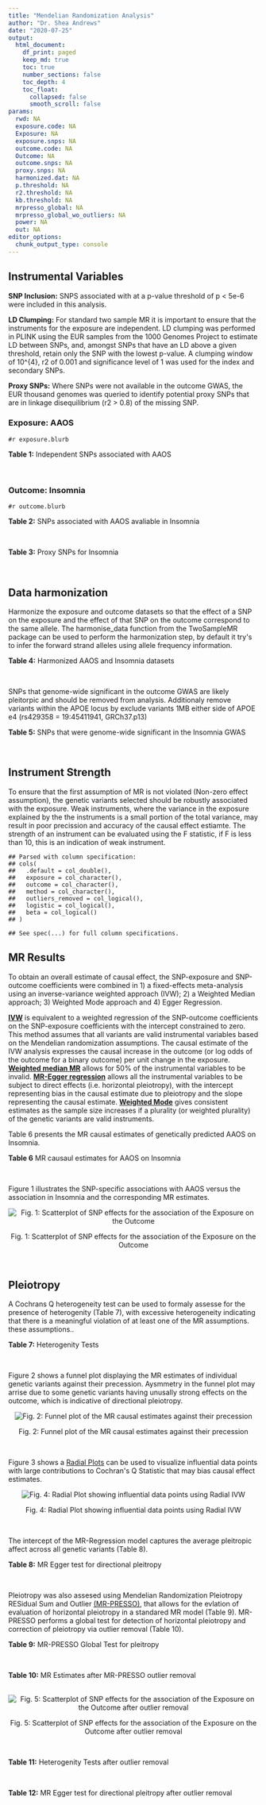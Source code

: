 ```yaml
---
title: "Mendelian Randomization Analysis"
author: "Dr. Shea Andrews"
date: "2020-07-25"
output:
  html_document:
    df_print: paged
    keep_md: true
    toc: true
    number_sections: false
    toc_depth: 4
    toc_float:
      collapsed: false
      smooth_scroll: false
params:
  rwd: NA
  exposure.code: NA
  Exposure: NA
  exposure.snps: NA
  outcome.code: NA
  Outcome: NA
  outcome.snps: NA
  proxy.snps: NA
  harmonized.dat: NA
  p.threshold: NA
  r2.threshold: NA
  kb.threshold: NA
  mrpresso_global: NA
  mrpresso_global_wo_outliers: NA
  power: NA
  out: NA
editor_options:
  chunk_output_type: console
---
```







## Instrumental Variables
**SNP Inclusion:** SNPS associated with at a p-value threshold of p < 5e-6 were included in this analysis.
<br>

**LD Clumping:** For standard two sample MR it is important to ensure that the instruments for the exposure are independent. LD clumping was performed in PLINK using the EUR samples from the 1000 Genomes Project to estimate LD between SNPs, and, amongst SNPs that have an LD above a given threshold, retain only the SNP with the lowest p-value. A clumping window of 10^{4}, r2 of 0.001 and significance level of 1 was used for the index and secondary SNPs.
<br>

**Proxy SNPs:** Where SNPs were not available in the outcome GWAS, the EUR thousand genomes was queried to identify potential proxy SNPs that are in linkage disequilibrium (r2 > 0.8) of the missing SNP.
<br>

### Exposure: AAOS
`#r exposure.blurb`
<br>

**Table 1:** Independent SNPs associated with AAOS
<div data-pagedtable="false">
  <script data-pagedtable-source type="application/json">
{"columns":[{"label":["SNP"],"name":[1],"type":["chr"],"align":["left"]},{"label":["CHROM"],"name":[2],"type":["dbl"],"align":["right"]},{"label":["POS"],"name":[3],"type":["dbl"],"align":["right"]},{"label":["REF"],"name":[4],"type":["chr"],"align":["left"]},{"label":["ALT"],"name":[5],"type":["chr"],"align":["left"]},{"label":["AF"],"name":[6],"type":["dbl"],"align":["right"]},{"label":["BETA"],"name":[7],"type":["dbl"],"align":["right"]},{"label":["SE"],"name":[8],"type":["dbl"],"align":["right"]},{"label":["Z"],"name":[9],"type":["dbl"],"align":["right"]},{"label":["P"],"name":[10],"type":["dbl"],"align":["right"]},{"label":["N"],"name":[11],"type":["dbl"],"align":["right"]},{"label":["TRAIT"],"name":[12],"type":["chr"],"align":["left"]}],"data":[{"1":"rs2649062","2":"1","3":"5799177","4":"A","5":"G","6":"0.3192","7":"0.0652","8":"0.0131","9":"4.977100","10":"6.120e-07","11":"40255","12":"AAOS"},{"1":"rs4662080","2":"1","3":"14363419","4":"C","5":"T","6":"0.6649","7":"0.1421","8":"0.0296","9":"4.800676","10":"1.586e-06","11":"40255","12":"AAOS"},{"1":"rs10919252","2":"1","3":"169802956","4":"C","5":"G","6":"0.3275","7":"0.0975","8":"0.0198","9":"4.924240","10":"8.182e-07","11":"40255","12":"AAOS"},{"1":"rs6701713","2":"1","3":"207786289","4":"A","5":"G","6":"0.7983","7":"-0.0709","8":"0.0146","9":"-4.856160","10":"1.184e-06","11":"40255","12":"AAOS"},{"1":"rs144505123","2":"1","3":"221802052","4":"C","5":"T","6":"0.0113","7":"0.7709","8":"0.1609","9":"4.791175","10":"1.661e-06","11":"40255","12":"AAOS"},{"1":"rs6718282","2":"2","3":"18039651","4":"G","5":"A","6":"0.0440","7":"-0.1421","8":"0.0308","9":"-4.613636","10":"3.840e-06","11":"40255","12":"AAOS"},{"1":"rs114131510","2":"2","3":"78420700","4":"A","5":"G","6":"0.0162","7":"0.6419","8":"0.1406","9":"4.565430","10":"4.949e-06","11":"40255","12":"AAOS"},{"1":"rs12615104","2":"2","3":"109820829","4":"T","5":"C","6":"0.2566","7":"-0.1057","8":"0.0221","9":"-4.782810","10":"1.829e-06","11":"40255","12":"AAOS"},{"1":"rs111906619","2":"2","3":"127789085","4":"C","5":"T","6":"0.0709","7":"0.1268","8":"0.0256","9":"4.953125","10":"7.088e-07","11":"40255","12":"AAOS"},{"1":"rs6431219","2":"2","3":"127862133","4":"C","5":"T","6":"0.4163","7":"0.0774","8":"0.0124","9":"6.241935","10":"3.897e-10","11":"40255","12":"AAOS"},{"1":"rs359982","2":"2","3":"219826934","4":"A","5":"G","6":"0.0781","7":"0.2660","8":"0.0513","9":"5.185190","10":"2.159e-07","11":"40255","12":"AAOS"},{"1":"rs116341973","2":"3","3":"63462893","4":"A","5":"G","6":"0.0227","7":"0.2057","8":"0.0399","9":"5.155390","10":"2.478e-07","11":"40255","12":"AAOS"},{"1":"rs145799027","2":"3","3":"114438213","4":"T","5":"C","6":"0.0147","7":"0.7485","8":"0.1601","9":"4.675200","10":"2.933e-06","11":"40255","12":"AAOS"},{"1":"rs71602496","2":"4","3":"661002","4":"A","5":"G","6":"0.1453","7":"0.0780","8":"0.0171","9":"4.561400","10":"4.978e-06","11":"40255","12":"AAOS"},{"1":"rs115803892","2":"4","3":"134185712","4":"G","5":"A","6":"0.0129","7":"0.9151","8":"0.1973","9":"4.638115","10":"3.498e-06","11":"40255","12":"AAOS"},{"1":"rs1689013","2":"4","3":"181048651","4":"T","5":"C","6":"0.2493","7":"0.0637","8":"0.0139","9":"4.582730","10":"4.657e-06","11":"40255","12":"AAOS"},{"1":"rs144202318","2":"5","3":"165711579","4":"G","5":"A","6":"0.0135","7":"0.7219","8":"0.1572","9":"4.592239","10":"4.356e-06","11":"40255","12":"AAOS"},{"1":"rs77345379","2":"6","3":"69273670","4":"C","5":"T","6":"0.0185","7":"0.2291","8":"0.0501","9":"4.572854","10":"4.830e-06","11":"40255","12":"AAOS"},{"1":"rs12153819","2":"6","3":"83773049","4":"C","5":"T","6":"0.1018","7":"-0.1092","8":"0.0235","9":"-4.646809","10":"3.291e-06","11":"40255","12":"AAOS"},{"1":"rs17170228","2":"7","3":"33076314","4":"G","5":"A","6":"0.0623","7":"0.1215","8":"0.0248","9":"4.899194","10":"1.004e-06","11":"40255","12":"AAOS"},{"1":"rs149907089","2":"7","3":"151626353","4":"G","5":"C","6":"0.0162","7":"0.7109","8":"0.1535","9":"4.631270","10":"3.637e-06","11":"40255","12":"AAOS"},{"1":"rs2725066","2":"8","3":"4438058","4":"T","5":"A","6":"0.5128","7":"-0.0936","8":"0.0191","9":"-4.900524","10":"9.948e-07","11":"40255","12":"AAOS"},{"1":"rs117201713","2":"8","3":"121340499","4":"G","5":"C","6":"0.0408","7":"0.2125","8":"0.0456","9":"4.660088","10":"3.120e-06","11":"40255","12":"AAOS"},{"1":"rs36033332","2":"9","3":"26834807","4":"C","5":"G","6":"0.0386","7":"0.4601","8":"0.0865","9":"5.319080","10":"1.030e-07","11":"40255","12":"AAOS"},{"1":"rs7930318","2":"11","3":"60033371","4":"C","5":"T","6":"0.5996","7":"0.0750","8":"0.0125","9":"6.000000","10":"2.245e-09","11":"40255","12":"AAOS"},{"1":"rs567075","2":"11","3":"85830157","4":"T","5":"C","6":"0.6903","7":"0.0900","8":"0.0132","9":"6.818180","10":"9.084e-12","11":"40255","12":"AAOS"},{"1":"rs11218343","2":"11","3":"121435587","4":"T","5":"C","6":"0.0395","7":"-0.1653","8":"0.0329","9":"-5.024320","10":"5.148e-07","11":"40255","12":"AAOS"},{"1":"rs7958488","2":"12","3":"6546166","4":"A","5":"T","6":"0.0195","7":"0.5085","8":"0.1111","9":"4.576960","10":"4.719e-06","11":"40255","12":"AAOS"},{"1":"rs1118069","2":"12","3":"84739181","4":"A","5":"T","6":"0.7195","7":"0.1012","8":"0.0216","9":"4.685190","10":"2.693e-06","11":"40255","12":"AAOS"},{"1":"rs140016885","2":"12","3":"99679113","4":"A","5":"G","6":"0.0144","7":"0.6851","8":"0.1416","9":"4.838280","10":"1.310e-06","11":"40255","12":"AAOS"},{"1":"rs9582517","2":"13","3":"102331030","4":"T","5":"C","6":"0.5073","7":"-0.1185","8":"0.0257","9":"-4.610890","10":"3.908e-06","11":"40255","12":"AAOS"},{"1":"rs146189059","2":"14","3":"47173254","4":"C","5":"G","6":"0.0111","7":"0.9444","8":"0.1835","9":"5.146590","10":"2.634e-07","11":"40255","12":"AAOS"},{"1":"rs17125944","2":"14","3":"53400629","4":"T","5":"C","6":"0.0924","7":"0.0960","8":"0.0203","9":"4.729060","10":"2.321e-06","11":"40255","12":"AAOS"},{"1":"rs150193285","2":"15","3":"75224360","4":"C","5":"T","6":"0.0109","7":"0.7622","8":"0.1650","9":"4.619394","10":"3.834e-06","11":"40255","12":"AAOS"},{"1":"rs9947273","2":"18","3":"35409158","4":"G","5":"A","6":"0.1431","7":"-0.0853","8":"0.0178","9":"-4.792135","10":"1.593e-06","11":"40255","12":"AAOS"},{"1":"rs62117204","2":"19","3":"45242967","4":"C","5":"T","6":"0.0601","7":"-0.1867","8":"0.0278","9":"-6.715827","10":"1.864e-11","11":"40255","12":"AAOS"},{"1":"rs76205446","2":"19","3":"45355267","4":"T","5":"A","6":"0.0143","7":"0.7096","8":"0.1234","9":"5.750405","10":"9.010e-09","11":"40255","12":"AAOS"},{"1":"rs2075650","2":"19","3":"45395619","4":"A","5":"G","6":"0.2197","7":"0.5502","8":"0.0223","9":"24.672600","10":"5.980e-134","11":"40255","12":"AAOS"},{"1":"rs141441332","2":"19","3":"45438575","4":"C","5":"A","6":"0.0110","7":"0.5383","8":"0.0632","9":"8.517405","10":"1.713e-17","11":"40255","12":"AAOS"},{"1":"rs204469","2":"19","3":"45490285","4":"A","5":"G","6":"0.9632","7":"0.1588","8":"0.0341","9":"4.656890","10":"3.269e-06","11":"40255","12":"AAOS"},{"1":"rs2827191","2":"21","3":"23361798","4":"C","5":"T","6":"0.2857","7":"0.1277","8":"0.0279","9":"4.577061","10":"4.895e-06","11":"40255","12":"AAOS"},{"1":"rs1043441","2":"22","3":"39130964","4":"C","5":"T","6":"0.2893","7":"-0.0639","8":"0.0135","9":"-4.733333","10":"2.110e-06","11":"40255","12":"AAOS"}],"options":{"columns":{"min":{},"max":[10]},"rows":{"min":[10],"max":[10]},"pages":{}}}
  </script>
</div>
<br>

### Outcome: Insomnia
`#r outcome.blurb`
<br>

**Table 2:** SNPs associated with AAOS avaliable in Insomnia
<div data-pagedtable="false">
  <script data-pagedtable-source type="application/json">
{"columns":[{"label":["SNP"],"name":[1],"type":["chr"],"align":["left"]},{"label":["CHROM"],"name":[2],"type":["dbl"],"align":["right"]},{"label":["POS"],"name":[3],"type":["dbl"],"align":["right"]},{"label":["REF"],"name":[4],"type":["chr"],"align":["left"]},{"label":["ALT"],"name":[5],"type":["chr"],"align":["left"]},{"label":["AF"],"name":[6],"type":["dbl"],"align":["right"]},{"label":["BETA"],"name":[7],"type":["dbl"],"align":["right"]},{"label":["SE"],"name":[8],"type":["dbl"],"align":["right"]},{"label":["Z"],"name":[9],"type":["dbl"],"align":["right"]},{"label":["P"],"name":[10],"type":["dbl"],"align":["right"]},{"label":["N"],"name":[11],"type":["dbl"],"align":["right"]},{"label":["TRAIT"],"name":[12],"type":["chr"],"align":["left"]}],"data":[{"1":"rs2649062","2":"1","3":"5799177","4":"A","5":"G","6":"0.32036400","7":"1.486780e-03","8":"0.0008674344","9":"1.714","10":"8.659e-02","11":"1326786","12":"Insomnia_Symptoms"},{"1":"rs4662080","2":"1","3":"14363419","4":"C","5":"T","6":"0.69553200","7":"9.012835e-04","8":"0.0010288624","9":"0.876","10":"3.813e-01","11":"944267","12":"Insomnia_Symptoms"},{"1":"rs10919252","2":"1","3":"169802956","4":"C","5":"G","6":"0.31039100","7":"4.952650e-04","8":"0.0008673637","9":"0.571","10":"5.678e-01","11":"1329501","12":"Insomnia_Symptoms"},{"1":"rs6701713","2":"1","3":"207786289","4":"A","5":"G","6":"0.77515400","7":"3.407780e-04","8":"0.0008671200","9":"0.393","10":"6.946e-01","11":"1330800","12":"Insomnia_Symptoms"},{"1":"rs144505123","2":"1","3":"221802052","4":"C","5":"T","6":"0.00744913","7":"-2.059754e-03","8":"0.0010278211","9":"-2.004","10":"4.511e-02","11":"944267","12":"Insomnia_Symptoms"},{"1":"rs6718282","2":"2","3":"18039651","4":"G","5":"A","6":"0.08463490","7":"5.758500e-04","8":"0.0008685520","9":"0.663","10":"5.076e-01","11":"1325619","12":"Insomnia_Symptoms"},{"1":"rs12615104","2":"2","3":"109820829","4":"T","5":"C","6":"0.32661600","7":"2.040660e-04","8":"0.0008683665","9":"0.235","10":"8.144e-01","11":"1327611","12":"Insomnia_Symptoms"},{"1":"rs111906619","2":"2","3":"127789085","4":"C","5":"T","6":"0.05424060","7":"6.016265e-04","8":"0.0008668970","9":"0.694","10":"4.875e-01","11":"1330603","12":"Insomnia_Symptoms"},{"1":"rs6431219","2":"2","3":"127862133","4":"C","5":"T","6":"0.39324600","7":"-9.091649e-04","8":"0.0008675237","9":"-1.048","10":"2.948e-01","11":"1327853","12":"Insomnia_Symptoms"},{"1":"rs359982","2":"2","3":"219826934","4":"A","5":"G","6":"0.05341570","7":"1.737090e-03","8":"0.0008659484","9":"2.006","10":"4.481e-02","11":"1330800","12":"Insomnia_Symptoms"},{"1":"rs116341973","2":"3","3":"63462893","4":"A","5":"G","6":"0.01417150","7":"-6.493110e-04","8":"0.0008669035","9":"-0.749","10":"4.538e-01","11":"1330445","12":"Insomnia_Symptoms"},{"1":"rs71602496","2":"4","3":"661002","4":"A","5":"G","6":"0.14947100","7":"1.688390e-03","8":"0.0008662860","9":"1.949","10":"5.124e-02","11":"1329867","12":"Insomnia_Symptoms"},{"1":"rs115803892","2":"4","3":"134185712","4":"G","5":"A","6":"0.02500000","7":"-8.069966e-05","8":"0.0008677383","9":"-0.093","10":"9.256e-01","11":"1330429","12":"Insomnia_Symptoms"},{"1":"rs1689013","2":"4","3":"181048651","4":"T","5":"C","6":"0.22133500","7":"9.391790e-04","8":"0.0008672009","9":"1.083","10":"2.787e-01","11":"1328765","12":"Insomnia_Symptoms"},{"1":"rs144202318","2":"5","3":"165711579","4":"G","5":"A","6":"0.01040480","7":"-9.024220e-04","8":"0.0008668799","9":"-1.041","10":"2.978e-01","11":"1329841","12":"Insomnia_Symptoms"},{"1":"rs77345379","2":"6","3":"69273670","4":"C","5":"T","6":"0.02319680","7":"-1.560511e-03","8":"0.0008669503","9":"-1.800","10":"7.184e-02","11":"1328106","12":"Insomnia_Symptoms"},{"1":"rs12153819","2":"6","3":"83773049","4":"C","5":"T","6":"0.16679800","7":"2.491649e-03","8":"0.0008657573","9":"2.878","10":"3.999e-03","11":"1329830","12":"Insomnia_Symptoms"},{"1":"rs17170228","2":"7","3":"33076314","4":"G","5":"A","6":"0.05569710","7":"1.665455e-04","8":"0.0008674246","9":"0.192","10":"8.481e-01","11":"1330713","12":"Insomnia_Symptoms"},{"1":"rs2725066","2":"8","3":"4438058","4":"T","5":"A","6":"0.54336700","7":"-2.518303e-04","8":"0.0008683804","9":"-0.290","10":"7.716e-01","11":"1327324","12":"Insomnia_Symptoms"},{"1":"rs117201713","2":"8","3":"121340499","4":"G","5":"C","6":"0.03194600","7":"-1.453639e-03","8":"0.0008662928","9":"-1.678","10":"9.335e-02","11":"1330356","12":"Insomnia_Symptoms"},{"1":"rs36033332","2":"9","3":"26834807","4":"C","5":"G","6":"0.08303120","7":"1.365940e-03","8":"0.0008672620","9":"1.575","10":"1.153e-01","11":"1327580","12":"Insomnia_Symptoms"},{"1":"rs7930318","2":"11","3":"60033371","4":"C","5":"T","6":"0.65976800","7":"5.608798e-04","8":"0.0008668931","9":"0.647","10":"5.173e-01","11":"1330737","12":"Insomnia_Symptoms"},{"1":"rs567075","2":"11","3":"85830157","4":"T","5":"C","6":"0.69089900","7":"3.320910e-03","8":"0.0008652703","9":"3.838","10":"1.238e-04","11":"1329677","12":"Insomnia_Symptoms"},{"1":"rs11218343","2":"11","3":"121435587","4":"T","5":"C","6":"0.03449530","7":"5.825820e-04","8":"0.0008669368","9":"0.672","10":"5.017e-01","11":"1330539","12":"Insomnia_Symptoms"},{"1":"rs7958488","2":"12","3":"6546166","4":"A","5":"T","6":"0.01840830","7":"-2.387860e-04","8":"0.0008683136","9":"-0.275","10":"7.831e-01","11":"1327591","12":"Insomnia_Symptoms"},{"1":"rs1118069","2":"12","3":"84739181","4":"A","5":"T","6":"0.62582100","7":"4.707790e-03","8":"0.0008641321","9":"5.448","10":"5.085e-08","11":"1330480","12":"Insomnia_Symptoms"},{"1":"rs9582517","2":"13","3":"102331030","4":"T","5":"C","6":"0.48209100","7":"-1.387970e-03","8":"0.0008669370","9":"-1.601","10":"1.093e-01","11":"1328525","12":"Insomnia_Symptoms"},{"1":"rs146189059","2":"14","3":"47173254","4":"C","5":"G","6":"0.01144620","7":"-3.271950e-04","8":"0.0008678925","9":"-0.377","10":"7.064e-01","11":"1328488","12":"Insomnia_Symptoms"},{"1":"rs17125944","2":"14","3":"53400629","4":"T","5":"C","6":"0.09734350","7":"-1.735770e-04","8":"0.0008678826","9":"-0.200","10":"8.414e-01","11":"1329264","12":"Insomnia_Symptoms"},{"1":"rs150193285","2":"15","3":"75224360","4":"C","5":"T","6":"0.02104500","7":"-8.779698e-04","8":"0.0008667027","9":"-1.013","10":"3.113e-01","11":"1330448","12":"Insomnia_Symptoms"},{"1":"rs9947273","2":"18","3":"35409158","4":"G","5":"A","6":"0.18287400","7":"-2.255247e-04","8":"0.0010297932","9":"-0.219","10":"8.265e-01","11":"944267","12":"Insomnia_Symptoms"},{"1":"rs62117204","2":"19","3":"45242967","4":"C","5":"T","6":"0.07418880","7":"1.257345e-03","8":"0.0008665370","9":"1.451","10":"1.469e-01","11":"1330047","12":"Insomnia_Symptoms"},{"1":"rs76205446","2":"19","3":"45355267","4":"T","5":"A","6":"0.00945455","7":"-1.892623e-03","8":"0.0008661891","9":"-2.185","10":"2.887e-02","11":"1329733","12":"Insomnia_Symptoms"},{"1":"rs2075650","2":"19","3":"45395619","4":"A","5":"G","6":"0.15559200","7":"-3.331590e-03","8":"0.0008648985","9":"-3.852","10":"1.172e-04","11":"1330800","12":"Insomnia_Symptoms"},{"1":"rs141441332","2":"19","3":"45438575","4":"C","5":"A","6":"0.00789570","7":"-1.824385e-05","8":"0.0008687547","9":"-0.021","10":"9.831e-01","11":"1328426","12":"Insomnia_Symptoms"},{"1":"rs204469","2":"19","3":"45490285","4":"A","5":"G","6":"0.96476600","7":"-6.749000e-04","8":"0.0008674803","9":"-0.778","10":"4.368e-01","11":"1328606","12":"Insomnia_Symptoms"},{"1":"rs2827191","2":"21","3":"23361798","4":"C","5":"T","6":"0.29854800","7":"7.386383e-04","8":"0.0008669464","9":"0.852","10":"3.940e-01","11":"1330064","12":"Insomnia_Symptoms"},{"1":"rs1043441","2":"22","3":"39130964","4":"C","5":"T","6":"0.30681800","7":"9.656731e-04","8":"0.0008668520","9":"1.114","10":"2.654e-01","11":"1329770","12":"Insomnia_Symptoms"},{"1":"rs114131510","2":"NA","3":"NA","4":"NA","5":"NA","6":"NA","7":"NA","8":"NA","9":"NA","10":"NA","11":"NA","12":"NA"},{"1":"rs145799027","2":"NA","3":"NA","4":"NA","5":"NA","6":"NA","7":"NA","8":"NA","9":"NA","10":"NA","11":"NA","12":"NA"},{"1":"rs149907089","2":"NA","3":"NA","4":"NA","5":"NA","6":"NA","7":"NA","8":"NA","9":"NA","10":"NA","11":"NA","12":"NA"},{"1":"rs140016885","2":"NA","3":"NA","4":"NA","5":"NA","6":"NA","7":"NA","8":"NA","9":"NA","10":"NA","11":"NA","12":"NA"}],"options":{"columns":{"min":{},"max":[10]},"rows":{"min":[10],"max":[10]},"pages":{}}}
  </script>
</div>
<br>

**Table 3:** Proxy SNPs for Insomnia
<div data-pagedtable="false">
  <script data-pagedtable-source type="application/json">
{"columns":[{"label":["proxy.outcome"],"name":[1],"type":["lgl"],"align":["right"]},{"label":["target_snp"],"name":[2],"type":["chr"],"align":["left"]},{"label":["proxy_snp"],"name":[3],"type":["lgl"],"align":["right"]},{"label":["ld.r2"],"name":[4],"type":["lgl"],"align":["right"]},{"label":["Dprime"],"name":[5],"type":["lgl"],"align":["right"]},{"label":["ref.proxy"],"name":[6],"type":["lgl"],"align":["right"]},{"label":["alt.proxy"],"name":[7],"type":["lgl"],"align":["right"]},{"label":["CHROM"],"name":[8],"type":["lgl"],"align":["right"]},{"label":["POS"],"name":[9],"type":["lgl"],"align":["right"]},{"label":["ALT.proxy"],"name":[10],"type":["lgl"],"align":["right"]},{"label":["REF.proxy"],"name":[11],"type":["lgl"],"align":["right"]},{"label":["AF"],"name":[12],"type":["lgl"],"align":["right"]},{"label":["BETA"],"name":[13],"type":["lgl"],"align":["right"]},{"label":["SE"],"name":[14],"type":["lgl"],"align":["right"]},{"label":["P"],"name":[15],"type":["lgl"],"align":["right"]},{"label":["N"],"name":[16],"type":["lgl"],"align":["right"]},{"label":["ref"],"name":[17],"type":["lgl"],"align":["right"]},{"label":["alt"],"name":[18],"type":["lgl"],"align":["right"]},{"label":["ALT"],"name":[19],"type":["lgl"],"align":["right"]},{"label":["REF"],"name":[20],"type":["lgl"],"align":["right"]},{"label":["PHASE"],"name":[21],"type":["lgl"],"align":["right"]}],"data":[{"1":"NA","2":"rs114131510","3":"NA","4":"NA","5":"NA","6":"NA","7":"NA","8":"NA","9":"NA","10":"NA","11":"NA","12":"NA","13":"NA","14":"NA","15":"NA","16":"NA","17":"NA","18":"NA","19":"NA","20":"NA","21":"NA"},{"1":"NA","2":"rs145799027","3":"NA","4":"NA","5":"NA","6":"NA","7":"NA","8":"NA","9":"NA","10":"NA","11":"NA","12":"NA","13":"NA","14":"NA","15":"NA","16":"NA","17":"NA","18":"NA","19":"NA","20":"NA","21":"NA"},{"1":"NA","2":"rs149907089","3":"NA","4":"NA","5":"NA","6":"NA","7":"NA","8":"NA","9":"NA","10":"NA","11":"NA","12":"NA","13":"NA","14":"NA","15":"NA","16":"NA","17":"NA","18":"NA","19":"NA","20":"NA","21":"NA"},{"1":"NA","2":"rs140016885","3":"NA","4":"NA","5":"NA","6":"NA","7":"NA","8":"NA","9":"NA","10":"NA","11":"NA","12":"NA","13":"NA","14":"NA","15":"NA","16":"NA","17":"NA","18":"NA","19":"NA","20":"NA","21":"NA"}],"options":{"columns":{"min":{},"max":[10]},"rows":{"min":[10],"max":[10]},"pages":{}}}
  </script>
</div>
<br>

## Data harmonization
Harmonize the exposure and outcome datasets so that the effect of a SNP on the exposure and the effect of that SNP on the outcome correspond to the same allele. The harmonise_data function from the TwoSampleMR package can be used to perform the harmonization step, by default it try's to infer the forward strand alleles using allele frequency information.
<br>

**Table 4:** Harmonized AAOS and Insomnia datasets
<div data-pagedtable="false">
  <script data-pagedtable-source type="application/json">
{"columns":[{"label":["SNP"],"name":[1],"type":["chr"],"align":["left"]},{"label":["effect_allele.exposure"],"name":[2],"type":["chr"],"align":["left"]},{"label":["other_allele.exposure"],"name":[3],"type":["chr"],"align":["left"]},{"label":["effect_allele.outcome"],"name":[4],"type":["chr"],"align":["left"]},{"label":["other_allele.outcome"],"name":[5],"type":["chr"],"align":["left"]},{"label":["beta.exposure"],"name":[6],"type":["dbl"],"align":["right"]},{"label":["beta.outcome"],"name":[7],"type":["dbl"],"align":["right"]},{"label":["eaf.exposure"],"name":[8],"type":["dbl"],"align":["right"]},{"label":["eaf.outcome"],"name":[9],"type":["dbl"],"align":["right"]},{"label":["remove"],"name":[10],"type":["lgl"],"align":["right"]},{"label":["palindromic"],"name":[11],"type":["lgl"],"align":["right"]},{"label":["ambiguous"],"name":[12],"type":["lgl"],"align":["right"]},{"label":["id.outcome"],"name":[13],"type":["chr"],"align":["left"]},{"label":["chr.outcome"],"name":[14],"type":["dbl"],"align":["right"]},{"label":["pos.outcome"],"name":[15],"type":["dbl"],"align":["right"]},{"label":["se.outcome"],"name":[16],"type":["dbl"],"align":["right"]},{"label":["z.outcome"],"name":[17],"type":["dbl"],"align":["right"]},{"label":["pval.outcome"],"name":[18],"type":["dbl"],"align":["right"]},{"label":["samplesize.outcome"],"name":[19],"type":["dbl"],"align":["right"]},{"label":["outcome"],"name":[20],"type":["chr"],"align":["left"]},{"label":["mr_keep.outcome"],"name":[21],"type":["lgl"],"align":["right"]},{"label":["pval_origin.outcome"],"name":[22],"type":["chr"],"align":["left"]},{"label":["chr.exposure"],"name":[23],"type":["dbl"],"align":["right"]},{"label":["pos.exposure"],"name":[24],"type":["dbl"],"align":["right"]},{"label":["se.exposure"],"name":[25],"type":["dbl"],"align":["right"]},{"label":["z.exposure"],"name":[26],"type":["dbl"],"align":["right"]},{"label":["pval.exposure"],"name":[27],"type":["dbl"],"align":["right"]},{"label":["samplesize.exposure"],"name":[28],"type":["dbl"],"align":["right"]},{"label":["exposure"],"name":[29],"type":["chr"],"align":["left"]},{"label":["mr_keep.exposure"],"name":[30],"type":["lgl"],"align":["right"]},{"label":["pval_origin.exposure"],"name":[31],"type":["chr"],"align":["left"]},{"label":["id.exposure"],"name":[32],"type":["chr"],"align":["left"]},{"label":["action"],"name":[33],"type":["dbl"],"align":["right"]},{"label":["mr_keep"],"name":[34],"type":["lgl"],"align":["right"]},{"label":["pt"],"name":[35],"type":["dbl"],"align":["right"]},{"label":["pleitropy_keep"],"name":[36],"type":["lgl"],"align":["right"]},{"label":["mrpresso_RSSobs"],"name":[37],"type":["dbl"],"align":["right"]},{"label":["mrpresso_pval"],"name":[38],"type":["chr"],"align":["left"]},{"label":["mrpresso_keep"],"name":[39],"type":["lgl"],"align":["right"]}],"data":[{"1":"rs1043441","2":"T","3":"C","4":"T","5":"C","6":"-0.0639","7":"9.656731e-04","8":"0.2893","9":"0.30681800","10":"FALSE","11":"FALSE","12":"FALSE","13":"tvFEuB","14":"22","15":"39130964","16":"0.0008668520","17":"1.114","18":"2.654e-01","19":"1329770","20":"Jansen2018insomnia23andMe","21":"TRUE","22":"reported","23":"22","24":"39130964","25":"0.0135","26":"-4.733333","27":"2.110e-06","28":"40255","29":"Huang2017aaos","30":"TRUE","31":"reported","32":"Y5l8p0","33":"2","34":"TRUE","35":"5e-06","36":"TRUE","37":"8.847435e-07","38":"1","39":"TRUE"},{"1":"rs10919252","2":"G","3":"C","4":"G","5":"C","6":"0.0975","7":"4.952650e-04","8":"0.3275","9":"0.31039100","10":"FALSE","11":"TRUE","12":"FALSE","13":"tvFEuB","14":"1","15":"169802956","16":"0.0008673637","17":"0.571","18":"5.678e-01","19":"1329501","20":"Jansen2018insomnia23andMe","21":"TRUE","22":"reported","23":"1","24":"169802956","25":"0.0198","26":"4.924240","27":"8.182e-07","28":"40255","29":"Huang2017aaos","30":"TRUE","31":"reported","32":"Y5l8p0","33":"2","34":"TRUE","35":"5e-06","36":"TRUE","37":"2.874527e-07","38":"1","39":"TRUE"},{"1":"rs1118069","2":"T","3":"A","4":"T","5":"A","6":"0.1012","7":"4.707790e-03","8":"0.7195","9":"0.62582100","10":"FALSE","11":"TRUE","12":"FALSE","13":"tvFEuB","14":"12","15":"84739181","16":"0.0008641321","17":"5.448","18":"5.085e-08","19":"1330480","20":"Jansen2018insomnia23andMe","21":"TRUE","22":"reported","23":"12","24":"84739181","25":"0.0216","26":"4.685190","27":"2.693e-06","28":"40255","29":"Huang2017aaos","30":"TRUE","31":"reported","32":"Y5l8p0","33":"2","34":"TRUE","35":"5e-06","36":"TRUE","37":"2.266486e-05","38":"<0.0032","39":"FALSE"},{"1":"rs111906619","2":"T","3":"C","4":"T","5":"C","6":"0.1268","7":"6.016265e-04","8":"0.0709","9":"0.05424060","10":"FALSE","11":"FALSE","12":"FALSE","13":"tvFEuB","14":"2","15":"127789085","16":"0.0008668970","17":"0.694","18":"4.875e-01","19":"1330603","20":"Jansen2018insomnia23andMe","21":"TRUE","22":"reported","23":"2","24":"127789085","25":"0.0256","26":"4.953125","27":"7.088e-07","28":"40255","29":"Huang2017aaos","30":"TRUE","31":"reported","32":"Y5l8p0","33":"2","34":"TRUE","35":"5e-06","36":"TRUE","37":"4.299910e-07","38":"1","39":"TRUE"},{"1":"rs11218343","2":"C","3":"T","4":"C","5":"T","6":"-0.1653","7":"5.825820e-04","8":"0.0395","9":"0.03449530","10":"FALSE","11":"FALSE","12":"FALSE","13":"tvFEuB","14":"11","15":"121435587","16":"0.0008669368","17":"0.672","18":"5.017e-01","19":"1330539","20":"Jansen2018insomnia23andMe","21":"TRUE","22":"reported","23":"11","24":"121435587","25":"0.0329","26":"-5.024320","27":"5.148e-07","28":"40255","29":"Huang2017aaos","30":"TRUE","31":"reported","32":"Y5l8p0","33":"2","34":"TRUE","35":"5e-06","36":"TRUE","37":"2.691142e-07","38":"1","39":"TRUE"},{"1":"rs115803892","2":"A","3":"G","4":"A","5":"G","6":"0.9151","7":"-8.069966e-05","8":"0.0129","9":"0.02500000","10":"FALSE","11":"FALSE","12":"FALSE","13":"tvFEuB","14":"4","15":"134185712","16":"0.0008677383","17":"-0.093","18":"9.256e-01","19":"1330429","20":"Jansen2018insomnia23andMe","21":"TRUE","22":"reported","23":"4","24":"134185712","25":"0.1973","26":"4.638115","27":"3.498e-06","28":"40255","29":"Huang2017aaos","30":"TRUE","31":"reported","32":"Y5l8p0","33":"2","34":"TRUE","35":"5e-06","36":"TRUE","37":"1.331569e-07","38":"1","39":"TRUE"},{"1":"rs116341973","2":"G","3":"A","4":"G","5":"A","6":"0.2057","7":"-6.493110e-04","8":"0.0227","9":"0.01417150","10":"FALSE","11":"FALSE","12":"FALSE","13":"tvFEuB","14":"3","15":"63462893","16":"0.0008669035","17":"-0.749","18":"4.538e-01","19":"1330445","20":"Jansen2018insomnia23andMe","21":"TRUE","22":"reported","23":"3","24":"63462893","25":"0.0399","26":"5.155390","27":"2.478e-07","28":"40255","29":"Huang2017aaos","30":"TRUE","31":"reported","32":"Y5l8p0","33":"2","34":"TRUE","35":"5e-06","36":"TRUE","37":"3.265759e-07","38":"1","39":"TRUE"},{"1":"rs117201713","2":"C","3":"G","4":"C","5":"G","6":"0.2125","7":"-1.453639e-03","8":"0.0408","9":"0.03194600","10":"FALSE","11":"TRUE","12":"FALSE","13":"tvFEuB","14":"8","15":"121340499","16":"0.0008662928","17":"-1.678","18":"9.335e-02","19":"1330356","20":"Jansen2018insomnia23andMe","21":"TRUE","22":"reported","23":"8","24":"121340499","25":"0.0456","26":"4.660088","27":"3.120e-06","28":"40255","29":"Huang2017aaos","30":"TRUE","31":"reported","32":"Y5l8p0","33":"2","34":"TRUE","35":"5e-06","36":"TRUE","37":"1.910632e-06","38":"1","39":"TRUE"},{"1":"rs12153819","2":"T","3":"C","4":"T","5":"C","6":"-0.1092","7":"2.491649e-03","8":"0.1018","9":"0.16679800","10":"FALSE","11":"FALSE","12":"FALSE","13":"tvFEuB","14":"6","15":"83773049","16":"0.0008657573","17":"2.878","18":"3.999e-03","19":"1329830","20":"Jansen2018insomnia23andMe","21":"TRUE","22":"reported","23":"6","24":"83773049","25":"0.0235","26":"-4.646809","27":"3.291e-06","28":"40255","29":"Huang2017aaos","30":"TRUE","31":"reported","32":"Y5l8p0","33":"2","34":"TRUE","35":"5e-06","36":"TRUE","37":"6.023581e-06","38":"0.1504","39":"TRUE"},{"1":"rs12615104","2":"C","3":"T","4":"C","5":"T","6":"-0.1057","7":"2.040660e-04","8":"0.2566","9":"0.32661600","10":"FALSE","11":"FALSE","12":"FALSE","13":"tvFEuB","14":"2","15":"109820829","16":"0.0008683665","17":"0.235","18":"8.144e-01","19":"1327611","20":"Jansen2018insomnia23andMe","21":"TRUE","22":"reported","23":"2","24":"109820829","25":"0.0221","26":"-4.782810","27":"1.829e-06","28":"40255","29":"Huang2017aaos","30":"TRUE","31":"reported","32":"Y5l8p0","33":"2","34":"TRUE","35":"5e-06","36":"TRUE","37":"2.608488e-08","38":"1","39":"TRUE"},{"1":"rs141441332","2":"A","3":"C","4":"A","5":"C","6":"0.5383","7":"-1.824385e-05","8":"0.0110","9":"0.00789570","10":"FALSE","11":"FALSE","12":"FALSE","13":"tvFEuB","14":"19","15":"45438575","16":"0.0008687547","17":"-0.021","18":"9.831e-01","19":"1328426","20":"Jansen2018insomnia23andMe","21":"TRUE","22":"reported","23":"19","24":"45438575","25":"0.0632","26":"8.517405","27":"1.713e-17","28":"40255","29":"Huang2017aaos","30":"TRUE","31":"reported","32":"Y5l8p0","33":"2","34":"TRUE","35":"5e-06","36":"FALSE","37":"NA","38":"NA","39":"NA"},{"1":"rs144202318","2":"A","3":"G","4":"A","5":"G","6":"0.7219","7":"-9.024220e-04","8":"0.0135","9":"0.01040480","10":"FALSE","11":"FALSE","12":"FALSE","13":"tvFEuB","14":"5","15":"165711579","16":"0.0008668799","17":"-1.041","18":"2.978e-01","19":"1329841","20":"Jansen2018insomnia23andMe","21":"TRUE","22":"reported","23":"5","24":"165711579","25":"0.1572","26":"4.592239","27":"4.356e-06","28":"40255","29":"Huang2017aaos","30":"TRUE","31":"reported","32":"Y5l8p0","33":"2","34":"TRUE","35":"5e-06","36":"TRUE","37":"4.846076e-07","38":"1","39":"TRUE"},{"1":"rs144505123","2":"T","3":"C","4":"T","5":"C","6":"0.7709","7":"-2.059754e-03","8":"0.0113","9":"0.00744913","10":"FALSE","11":"FALSE","12":"FALSE","13":"tvFEuB","14":"1","15":"221802052","16":"0.0010278211","17":"-2.004","18":"4.511e-02","19":"944267","20":"Jansen2018insomnia23andMe","21":"TRUE","22":"reported","23":"1","24":"221802052","25":"0.1609","26":"4.791175","27":"1.661e-06","28":"40255","29":"Huang2017aaos","30":"TRUE","31":"reported","32":"Y5l8p0","33":"2","34":"TRUE","35":"5e-06","36":"TRUE","37":"3.779302e-06","38":"1","39":"TRUE"},{"1":"rs146189059","2":"G","3":"C","4":"G","5":"C","6":"0.9444","7":"-3.271950e-04","8":"0.0111","9":"0.01144620","10":"FALSE","11":"TRUE","12":"FALSE","13":"tvFEuB","14":"14","15":"47173254","16":"0.0008678925","17":"-0.377","18":"7.064e-01","19":"1328488","20":"Jansen2018insomnia23andMe","21":"TRUE","22":"reported","23":"14","24":"47173254","25":"0.1835","26":"5.146590","27":"2.634e-07","28":"40255","29":"Huang2017aaos","30":"TRUE","31":"reported","32":"Y5l8p0","33":"2","34":"TRUE","35":"5e-06","36":"TRUE","37":"5.246031e-09","38":"1","39":"TRUE"},{"1":"rs150193285","2":"T","3":"C","4":"T","5":"C","6":"0.7622","7":"-8.779698e-04","8":"0.0109","9":"0.02104500","10":"FALSE","11":"FALSE","12":"FALSE","13":"tvFEuB","14":"15","15":"75224360","16":"0.0008667027","17":"-1.013","18":"3.113e-01","19":"1330448","20":"Jansen2018insomnia23andMe","21":"TRUE","22":"reported","23":"15","24":"75224360","25":"0.1650","26":"4.619394","27":"3.834e-06","28":"40255","29":"Huang2017aaos","30":"TRUE","31":"reported","32":"Y5l8p0","33":"2","34":"TRUE","35":"5e-06","36":"TRUE","37":"4.360621e-07","38":"1","39":"TRUE"},{"1":"rs1689013","2":"C","3":"T","4":"C","5":"T","6":"0.0637","7":"9.391790e-04","8":"0.2493","9":"0.22133500","10":"FALSE","11":"FALSE","12":"FALSE","13":"tvFEuB","14":"4","15":"181048651","16":"0.0008672009","17":"1.083","18":"2.787e-01","19":"1328765","20":"Jansen2018insomnia23andMe","21":"TRUE","22":"reported","23":"4","24":"181048651","25":"0.0139","26":"4.582730","27":"4.657e-06","28":"40255","29":"Huang2017aaos","30":"TRUE","31":"reported","32":"Y5l8p0","33":"2","34":"TRUE","35":"5e-06","36":"TRUE","37":"9.332144e-07","38":"1","39":"TRUE"},{"1":"rs17125944","2":"C","3":"T","4":"C","5":"T","6":"0.0960","7":"-1.735770e-04","8":"0.0924","9":"0.09734350","10":"FALSE","11":"FALSE","12":"FALSE","13":"tvFEuB","14":"14","15":"53400629","16":"0.0008678826","17":"-0.200","18":"8.414e-01","19":"1329264","20":"Jansen2018insomnia23andMe","21":"TRUE","22":"reported","23":"14","24":"53400629","25":"0.0203","26":"4.729060","27":"2.321e-06","28":"40255","29":"Huang2017aaos","30":"TRUE","31":"reported","32":"Y5l8p0","33":"2","34":"TRUE","35":"5e-06","36":"TRUE","37":"1.817910e-08","38":"1","39":"TRUE"},{"1":"rs17170228","2":"A","3":"G","4":"A","5":"G","6":"0.1215","7":"1.665455e-04","8":"0.0623","9":"0.05569710","10":"FALSE","11":"FALSE","12":"FALSE","13":"tvFEuB","14":"7","15":"33076314","16":"0.0008674246","17":"0.192","18":"8.481e-01","19":"1330713","20":"Jansen2018insomnia23andMe","21":"TRUE","22":"reported","23":"7","24":"33076314","25":"0.0248","26":"4.899194","27":"1.004e-06","28":"40255","29":"Huang2017aaos","30":"TRUE","31":"reported","32":"Y5l8p0","33":"2","34":"TRUE","35":"5e-06","36":"TRUE","37":"4.697264e-08","38":"1","39":"TRUE"},{"1":"rs204469","2":"G","3":"A","4":"G","5":"A","6":"0.1588","7":"-6.749000e-04","8":"0.9632","9":"0.96476600","10":"FALSE","11":"FALSE","12":"FALSE","13":"tvFEuB","14":"19","15":"45490285","16":"0.0008674803","17":"-0.778","18":"4.368e-01","19":"1328606","20":"Jansen2018insomnia23andMe","21":"TRUE","22":"reported","23":"19","24":"45490285","25":"0.0341","26":"4.656890","27":"3.269e-06","28":"40255","29":"Huang2017aaos","30":"TRUE","31":"reported","32":"Y5l8p0","33":"2","34":"TRUE","35":"5e-06","36":"FALSE","37":"NA","38":"NA","39":"NA"},{"1":"rs2075650","2":"G","3":"A","4":"G","5":"A","6":"0.5502","7":"-3.331590e-03","8":"0.2197","9":"0.15559200","10":"FALSE","11":"FALSE","12":"FALSE","13":"tvFEuB","14":"19","15":"45395619","16":"0.0008648985","17":"-3.852","18":"1.172e-04","19":"1330800","20":"Jansen2018insomnia23andMe","21":"TRUE","22":"reported","23":"19","24":"45395619","25":"0.0223","26":"24.672600","27":"5.980e-134","28":"40255","29":"Huang2017aaos","30":"TRUE","31":"reported","32":"Y5l8p0","33":"2","34":"TRUE","35":"5e-06","36":"FALSE","37":"NA","38":"NA","39":"NA"},{"1":"rs2649062","2":"G","3":"A","4":"G","5":"A","6":"0.0652","7":"1.486780e-03","8":"0.3192","9":"0.32036400","10":"FALSE","11":"FALSE","12":"FALSE","13":"tvFEuB","14":"1","15":"5799177","16":"0.0008674344","17":"1.714","18":"8.659e-02","19":"1326786","20":"Jansen2018insomnia23andMe","21":"TRUE","22":"reported","23":"1","24":"5799177","25":"0.0131","26":"4.977100","27":"6.120e-07","28":"40255","29":"Huang2017aaos","30":"TRUE","31":"reported","32":"Y5l8p0","33":"2","34":"TRUE","35":"5e-06","36":"TRUE","37":"2.294760e-06","38":"1","39":"TRUE"},{"1":"rs2725066","2":"A","3":"T","4":"A","5":"T","6":"-0.0936","7":"-2.518303e-04","8":"0.5128","9":"0.54336700","10":"FALSE","11":"TRUE","12":"TRUE","13":"tvFEuB","14":"8","15":"4438058","16":"0.0008683804","17":"-0.290","18":"7.716e-01","19":"1327324","20":"Jansen2018insomnia23andMe","21":"TRUE","22":"reported","23":"8","24":"4438058","25":"0.0191","26":"-4.900524","27":"9.948e-07","28":"40255","29":"Huang2017aaos","30":"TRUE","31":"reported","32":"Y5l8p0","33":"2","34":"FALSE","35":"5e-06","36":"TRUE","37":"NA","38":"NA","39":"NA"},{"1":"rs2827191","2":"T","3":"C","4":"T","5":"C","6":"0.1277","7":"7.386383e-04","8":"0.2857","9":"0.29854800","10":"FALSE","11":"FALSE","12":"FALSE","13":"tvFEuB","14":"21","15":"23361798","16":"0.0008669464","17":"0.852","18":"3.940e-01","19":"1330064","20":"Jansen2018insomnia23andMe","21":"TRUE","22":"reported","23":"21","24":"23361798","25":"0.0279","26":"4.577061","27":"4.895e-06","28":"40255","29":"Huang2017aaos","30":"TRUE","31":"reported","32":"Y5l8p0","33":"2","34":"TRUE","35":"5e-06","36":"TRUE","37":"6.299473e-07","38":"1","39":"TRUE"},{"1":"rs359982","2":"G","3":"A","4":"G","5":"A","6":"0.2660","7":"1.737090e-03","8":"0.0781","9":"0.05341570","10":"FALSE","11":"FALSE","12":"FALSE","13":"tvFEuB","14":"2","15":"219826934","16":"0.0008659484","17":"2.006","18":"4.481e-02","19":"1330800","20":"Jansen2018insomnia23andMe","21":"TRUE","22":"reported","23":"2","24":"219826934","25":"0.0513","26":"5.185190","27":"2.159e-07","28":"40255","29":"Huang2017aaos","30":"TRUE","31":"reported","32":"Y5l8p0","33":"2","34":"TRUE","35":"5e-06","36":"TRUE","37":"3.524341e-06","38":"0.9824","39":"TRUE"},{"1":"rs36033332","2":"G","3":"C","4":"G","5":"C","6":"0.4601","7":"1.365940e-03","8":"0.0386","9":"0.08303120","10":"FALSE","11":"TRUE","12":"FALSE","13":"tvFEuB","14":"9","15":"26834807","16":"0.0008672620","17":"1.575","18":"1.153e-01","19":"1327580","20":"Jansen2018insomnia23andMe","21":"TRUE","22":"reported","23":"9","24":"26834807","25":"0.0865","26":"5.319080","27":"1.030e-07","28":"40255","29":"Huang2017aaos","30":"TRUE","31":"reported","32":"Y5l8p0","33":"2","34":"TRUE","35":"5e-06","36":"TRUE","37":"2.677767e-06","38":"1","39":"TRUE"},{"1":"rs4662080","2":"T","3":"C","4":"T","5":"C","6":"0.1421","7":"9.012835e-04","8":"0.6649","9":"0.69553200","10":"FALSE","11":"FALSE","12":"FALSE","13":"tvFEuB","14":"1","15":"14363419","16":"0.0010288624","17":"0.876","18":"3.813e-01","19":"944267","20":"Jansen2018insomnia23andMe","21":"TRUE","22":"reported","23":"1","24":"14363419","25":"0.0296","26":"4.800676","27":"1.586e-06","28":"40255","29":"Huang2017aaos","30":"TRUE","31":"reported","32":"Y5l8p0","33":"2","34":"TRUE","35":"5e-06","36":"TRUE","37":"9.262136e-07","38":"1","39":"TRUE"},{"1":"rs567075","2":"C","3":"T","4":"C","5":"T","6":"0.0900","7":"3.320910e-03","8":"0.6903","9":"0.69089900","10":"FALSE","11":"FALSE","12":"FALSE","13":"tvFEuB","14":"11","15":"85830157","16":"0.0008652703","17":"3.838","18":"1.238e-04","19":"1329677","20":"Jansen2018insomnia23andMe","21":"TRUE","22":"reported","23":"11","24":"85830157","25":"0.0132","26":"6.818180","27":"9.084e-12","28":"40255","29":"Huang2017aaos","30":"TRUE","31":"reported","32":"Y5l8p0","33":"2","34":"TRUE","35":"5e-06","36":"TRUE","37":"1.131716e-05","38":"0.0032","39":"FALSE"},{"1":"rs62117204","2":"T","3":"C","4":"T","5":"C","6":"-0.1867","7":"1.257345e-03","8":"0.0601","9":"0.07418880","10":"FALSE","11":"FALSE","12":"FALSE","13":"tvFEuB","14":"19","15":"45242967","16":"0.0008665370","17":"1.451","18":"1.469e-01","19":"1330047","20":"Jansen2018insomnia23andMe","21":"TRUE","22":"reported","23":"19","24":"45242967","25":"0.0278","26":"-6.715827","27":"1.864e-11","28":"40255","29":"Huang2017aaos","30":"TRUE","31":"reported","32":"Y5l8p0","33":"2","34":"TRUE","35":"5e-06","36":"FALSE","37":"NA","38":"NA","39":"NA"},{"1":"rs6431219","2":"T","3":"C","4":"T","5":"C","6":"0.0774","7":"-9.091649e-04","8":"0.4163","9":"0.39324600","10":"FALSE","11":"FALSE","12":"FALSE","13":"tvFEuB","14":"2","15":"127862133","16":"0.0008675237","17":"-1.048","18":"2.948e-01","19":"1327853","20":"Jansen2018insomnia23andMe","21":"TRUE","22":"reported","23":"2","24":"127862133","25":"0.0124","26":"6.241935","27":"3.897e-10","28":"40255","29":"Huang2017aaos","30":"TRUE","31":"reported","32":"Y5l8p0","33":"2","34":"TRUE","35":"5e-06","36":"TRUE","37":"7.725533e-07","38":"1","39":"TRUE"},{"1":"rs6701713","2":"G","3":"A","4":"G","5":"A","6":"-0.0709","7":"3.407780e-04","8":"0.7983","9":"0.77515400","10":"FALSE","11":"FALSE","12":"FALSE","13":"tvFEuB","14":"1","15":"207786289","16":"0.0008671200","17":"0.393","18":"6.946e-01","19":"1330800","20":"Jansen2018insomnia23andMe","21":"TRUE","22":"reported","23":"1","24":"207786289","25":"0.0146","26":"-4.856160","27":"1.184e-06","28":"40255","29":"Huang2017aaos","30":"TRUE","31":"reported","32":"Y5l8p0","33":"2","34":"TRUE","35":"5e-06","36":"TRUE","37":"9.754314e-08","38":"1","39":"TRUE"},{"1":"rs6718282","2":"A","3":"G","4":"A","5":"G","6":"-0.1421","7":"5.758500e-04","8":"0.0440","9":"0.08463490","10":"FALSE","11":"FALSE","12":"FALSE","13":"tvFEuB","14":"2","15":"18039651","16":"0.0008685520","17":"0.663","18":"5.076e-01","19":"1325619","20":"Jansen2018insomnia23andMe","21":"TRUE","22":"reported","23":"2","24":"18039651","25":"0.0308","26":"-4.613636","27":"3.840e-06","28":"40255","29":"Huang2017aaos","30":"TRUE","31":"reported","32":"Y5l8p0","33":"2","34":"TRUE","35":"5e-06","36":"TRUE","37":"2.709984e-07","38":"1","39":"TRUE"},{"1":"rs71602496","2":"G","3":"A","4":"G","5":"A","6":"0.0780","7":"1.688390e-03","8":"0.1453","9":"0.14947100","10":"FALSE","11":"FALSE","12":"FALSE","13":"tvFEuB","14":"4","15":"661002","16":"0.0008662860","17":"1.949","18":"5.124e-02","19":"1329867","20":"Jansen2018insomnia23andMe","21":"TRUE","22":"reported","23":"4","24":"661002","25":"0.0171","26":"4.561400","27":"4.978e-06","28":"40255","29":"Huang2017aaos","30":"TRUE","31":"reported","32":"Y5l8p0","33":"2","34":"TRUE","35":"5e-06","36":"TRUE","37":"2.967491e-06","38":"1","39":"TRUE"},{"1":"rs76205446","2":"A","3":"T","4":"A","5":"T","6":"0.7096","7":"-1.892623e-03","8":"0.0143","9":"0.00945455","10":"FALSE","11":"TRUE","12":"FALSE","13":"tvFEuB","14":"19","15":"45355267","16":"0.0008661891","17":"-2.185","18":"2.887e-02","19":"1329733","20":"Jansen2018insomnia23andMe","21":"TRUE","22":"reported","23":"19","24":"45355267","25":"0.1234","26":"5.750405","27":"9.010e-09","28":"40255","29":"Huang2017aaos","30":"TRUE","31":"reported","32":"Y5l8p0","33":"2","34":"TRUE","35":"5e-06","36":"FALSE","37":"NA","38":"NA","39":"NA"},{"1":"rs77345379","2":"T","3":"C","4":"T","5":"C","6":"0.2291","7":"-1.560511e-03","8":"0.0185","9":"0.02319680","10":"FALSE","11":"FALSE","12":"FALSE","13":"tvFEuB","14":"6","15":"69273670","16":"0.0008669503","17":"-1.800","18":"7.184e-02","19":"1328106","20":"Jansen2018insomnia23andMe","21":"TRUE","22":"reported","23":"6","24":"69273670","25":"0.0501","26":"4.572854","27":"4.830e-06","28":"40255","29":"Huang2017aaos","30":"TRUE","31":"reported","32":"Y5l8p0","33":"2","34":"TRUE","35":"5e-06","36":"TRUE","37":"2.208503e-06","38":"1","39":"TRUE"},{"1":"rs7930318","2":"T","3":"C","4":"T","5":"C","6":"0.0750","7":"5.608798e-04","8":"0.5996","9":"0.65976800","10":"FALSE","11":"FALSE","12":"FALSE","13":"tvFEuB","14":"11","15":"60033371","16":"0.0008668931","17":"0.647","18":"5.173e-01","19":"1330737","20":"Jansen2018insomnia23andMe","21":"TRUE","22":"reported","23":"11","24":"60033371","25":"0.0125","26":"6.000000","27":"2.245e-09","28":"40255","29":"Huang2017aaos","30":"TRUE","31":"reported","32":"Y5l8p0","33":"2","34":"TRUE","35":"5e-06","36":"TRUE","37":"3.506842e-07","38":"1","39":"TRUE"},{"1":"rs7958488","2":"T","3":"A","4":"T","5":"A","6":"0.5085","7":"-2.387860e-04","8":"0.0195","9":"0.01840830","10":"FALSE","11":"TRUE","12":"FALSE","13":"tvFEuB","14":"12","15":"6546166","16":"0.0008683136","17":"-0.275","18":"7.831e-01","19":"1327591","20":"Jansen2018insomnia23andMe","21":"TRUE","22":"reported","23":"12","24":"6546166","25":"0.1111","26":"4.576960","27":"4.719e-06","28":"40255","29":"Huang2017aaos","30":"TRUE","31":"reported","32":"Y5l8p0","33":"2","34":"TRUE","35":"5e-06","36":"TRUE","37":"1.161518e-09","38":"1","39":"TRUE"},{"1":"rs9582517","2":"C","3":"T","4":"C","5":"T","6":"-0.1185","7":"-1.387970e-03","8":"0.5073","9":"0.48209100","10":"FALSE","11":"FALSE","12":"FALSE","13":"tvFEuB","14":"13","15":"102331030","16":"0.0008669370","17":"-1.601","18":"1.093e-01","19":"1328525","20":"Jansen2018insomnia23andMe","21":"TRUE","22":"reported","23":"13","24":"102331030","25":"0.0257","26":"-4.610890","27":"3.908e-06","28":"40255","29":"Huang2017aaos","30":"TRUE","31":"reported","32":"Y5l8p0","33":"2","34":"TRUE","35":"5e-06","36":"TRUE","37":"2.076588e-06","38":"1","39":"TRUE"},{"1":"rs9947273","2":"A","3":"G","4":"A","5":"G","6":"-0.0853","7":"-2.255247e-04","8":"0.1431","9":"0.18287400","10":"FALSE","11":"FALSE","12":"FALSE","13":"tvFEuB","14":"18","15":"35409158","16":"0.0010297932","17":"-0.219","18":"8.265e-01","19":"944267","20":"Jansen2018insomnia23andMe","21":"TRUE","22":"reported","23":"18","24":"35409158","25":"0.0178","26":"-4.792135","27":"1.593e-06","28":"40255","29":"Huang2017aaos","30":"TRUE","31":"reported","32":"Y5l8p0","33":"2","34":"TRUE","35":"5e-06","36":"TRUE","37":"6.788196e-08","38":"1","39":"TRUE"}],"options":{"columns":{"min":{},"max":[10]},"rows":{"min":[10],"max":[10]},"pages":{}}}
  </script>
</div>
<br>

SNPs that genome-wide significant in the outcome GWAS are likely pleitorpic and should be removed from analysis. Additionaly remove variants within the APOE locus by exclude variants 1MB either side of APOE e4 (rs429358 = 19:45411941, GRCh37.p13)
<br>


**Table 5:** SNPs that were genome-wide significant in the Insomnia GWAS
<div data-pagedtable="false">
  <script data-pagedtable-source type="application/json">
{"columns":[{"label":["SNP"],"name":[1],"type":["chr"],"align":["left"]},{"label":["chr.outcome"],"name":[2],"type":["dbl"],"align":["right"]},{"label":["pos.outcome"],"name":[3],"type":["dbl"],"align":["right"]},{"label":["pval.exposure"],"name":[4],"type":["dbl"],"align":["right"]},{"label":["pval.outcome"],"name":[5],"type":["dbl"],"align":["right"]}],"data":[{"1":"rs141441332","2":"19","3":"45438575","4":"1.713e-17","5":"0.9831000"},{"1":"rs204469","2":"19","3":"45490285","4":"3.269e-06","5":"0.4368000"},{"1":"rs2075650","2":"19","3":"45395619","4":"5.980e-134","5":"0.0001172"},{"1":"rs62117204","2":"19","3":"45242967","4":"1.864e-11","5":"0.1469000"},{"1":"rs76205446","2":"19","3":"45355267","4":"9.010e-09","5":"0.0288700"}],"options":{"columns":{"min":{},"max":[10]},"rows":{"min":[10],"max":[10]},"pages":{}}}
  </script>
</div>
<br>


## Instrument Strength
To ensure that the first assumption of MR is not violated (Non-zero effect assumption), the genetic variants selected should be robustly associated with the exposure. Weak instruments, where the variance in the exposure explained by the the instruments is a small portion of the total variance, may result in poor precission and accuracy of the causal effect estiamte. The strength of an instrument can be evaluated using the F statistic, if F is less than 10, this is an indication of weak instrument.


```
## Parsed with column specification:
## cols(
##   .default = col_double(),
##   exposure = col_character(),
##   outcome = col_character(),
##   method = col_character(),
##   outliers_removed = col_logical(),
##   logistic = col_logical(),
##   beta = col_logical()
## )
```

```
## See spec(...) for full column specifications.
```

<div data-pagedtable="false">
  <script data-pagedtable-source type="application/json">
{"columns":[{"label":["outliers_removed"],"name":[1],"type":["lgl"],"align":["right"]},{"label":["pve.exposure"],"name":[2],"type":["dbl"],"align":["right"]},{"label":["F"],"name":[3],"type":["dbl"],"align":["right"]},{"label":["Alpha"],"name":[4],"type":["dbl"],"align":["right"]},{"label":["NCP"],"name":[5],"type":["dbl"],"align":["right"]},{"label":["Power"],"name":[6],"type":["dbl"],"align":["right"]}],"data":[{"1":"FALSE","2":"0.01948542","3":"24.97867","4":"0.05","5":"0.01309740","6":"0.05150168"},{"1":"TRUE","2":"0.01781838","3":"24.32431","4":"0.05","5":"0.04801649","6":"0.05551852"}],"options":{"columns":{"min":{},"max":[10]},"rows":{"min":[10],"max":[10]},"pages":{}}}
  </script>
</div>

##  MR Results
To obtain an overall estimate of causal effect, the SNP-exposure and SNP-outcome coefficients were combined in 1) a fixed-effects meta-analysis using an inverse-variance weighted approach (IVW); 2) a Weighted Median approach; 3) Weighted Mode approach and 4) Egger Regression.


[**IVW**](https://doi.org/10.1002/gepi.21758) is equivalent to a weighted regression of the SNP-outcome coefficients on the SNP-exposure coefficients with the intercept constrained to zero. This method assumes that all variants are valid instrumental variables based on the Mendelian randomization assumptions. The causal estimate of the IVW analysis expresses the causal increase in the outcome (or log odds of the outcome for a binary outcome) per unit change in the exposure. [**Weighted median MR**](https://doi.org/10.1002/gepi.21965) allows for 50% of the instrumental variables to be invalid. [**MR-Egger regression**](https://doi.org/10.1093/ije/dyw220) allows all the instrumental variables to be subject to direct effects (i.e. horizontal pleiotropy), with the intercept representing bias in the causal estimate due to pleiotropy and the slope representing the causal estimate. [**Weighted Mode**](https://doi.org/10.1093/ije/dyx102) gives consistent estimates as the sample size increases if a plurality (or weighted plurality) of the genetic variants are valid instruments.
<br>



Table 6 presents the MR causal estimates of genetically predicted AAOS on Insomnia.
<br>

**Table 6** MR causaul estimates for AAOS on Insomnia
<div data-pagedtable="false">
  <script data-pagedtable-source type="application/json">
{"columns":[{"label":["id.exposure"],"name":[1],"type":["chr"],"align":["left"]},{"label":["id.outcome"],"name":[2],"type":["chr"],"align":["left"]},{"label":["outcome"],"name":[3],"type":["fctr"],"align":["left"]},{"label":["exposure"],"name":[4],"type":["fctr"],"align":["left"]},{"label":["method"],"name":[5],"type":["fctr"],"align":["left"]},{"label":["nsnp"],"name":[6],"type":["int"],"align":["right"]},{"label":["b"],"name":[7],"type":["dbl"],"align":["right"]},{"label":["se"],"name":[8],"type":["dbl"],"align":["right"]},{"label":["pval"],"name":[9],"type":["dbl"],"align":["right"]}],"data":[{"1":"Y5l8p0","2":"tvFEuB","3":"Jansen2018insomnia23andMe","4":"Huang2017aaos","5":"Inverse variance weighted (fixed effects)","6":"32","7":"-0.0004067242","8":"0.0004253199","9":"0.3389316"},{"1":"Y5l8p0","2":"tvFEuB","3":"Jansen2018insomnia23andMe","4":"Huang2017aaos","5":"Weighted median","6":"32","7":"-0.0004193773","8":"0.0006021766","9":"0.4861561"},{"1":"Y5l8p0","2":"tvFEuB","3":"Jansen2018insomnia23andMe","4":"Huang2017aaos","5":"Weighted mode","6":"32","7":"-0.0007236417","8":"0.0004637417","9":"0.1288077"},{"1":"Y5l8p0","2":"tvFEuB","3":"Jansen2018insomnia23andMe","4":"Huang2017aaos","5":"MR Egger","6":"32","7":"-0.0014901811","8":"0.0009620985","9":"0.1318951"}],"options":{"columns":{"min":{},"max":[10]},"rows":{"min":[10],"max":[10]},"pages":{}}}
  </script>
</div>
<br>

Figure 1 illustrates the SNP-specific associations with AAOS versus the association in Insomnia and the corresponding MR estimates.
<br>

<div class="figure" style="text-align: center">
<img src="/sc/arion/projects/LOAD/shea/Projects/MR_ADPhenome/results/MR_ADbidir/Huang2017aaos/Jansen2018insomnia23andMe/Huang2017aaos_5e-6_Jansen2018insomnia23andMe_MR_Analaysis_files/figure-html/scatter_plot-1.png" alt="Fig. 1: Scatterplot of SNP effects for the association of the Exposure on the Outcome"  />
<p class="caption">Fig. 1: Scatterplot of SNP effects for the association of the Exposure on the Outcome</p>
</div>
<br>


## Pleiotropy
A Cochrans Q heterogeneity test can be used to formaly assesse for the presence of heterogenity (Table 7), with excessive heterogeneity indicating that there is a meaningful violation of at least one of the MR assumptions.
these assumptions..
<br>

**Table 7:** Heterogenity Tests
<div data-pagedtable="false">
  <script data-pagedtable-source type="application/json">
{"columns":[{"label":["id.exposure"],"name":[1],"type":["chr"],"align":["left"]},{"label":["id.outcome"],"name":[2],"type":["chr"],"align":["left"]},{"label":["outcome"],"name":[3],"type":["fctr"],"align":["left"]},{"label":["exposure"],"name":[4],"type":["fctr"],"align":["left"]},{"label":["method"],"name":[5],"type":["fctr"],"align":["left"]},{"label":["Q"],"name":[6],"type":["dbl"],"align":["right"]},{"label":["Q_df"],"name":[7],"type":["dbl"],"align":["right"]},{"label":["Q_pval"],"name":[8],"type":["dbl"],"align":["right"]}],"data":[{"1":"Y5l8p0","2":"tvFEuB","3":"Jansen2018insomnia23andMe","4":"Huang2017aaos","5":"MR Egger","6":"80.79873","7":"30","8":"1.515604e-06"},{"1":"Y5l8p0","2":"tvFEuB","3":"Jansen2018insomnia23andMe","4":"Huang2017aaos","5":"Inverse variance weighted","6":"88.00998","7":"31","8":"2.300718e-07"}],"options":{"columns":{"min":{},"max":[10]},"rows":{"min":[10],"max":[10]},"pages":{}}}
  </script>
</div>
<br>

Figure 2 shows a funnel plot displaying the MR estimates of individual genetic variants against their precession. Aysmmetry in the funnel plot may arrise due to some genetic variants having unusally strong effects on the outcome, which is indicative of directional pleiotropy.
<br>

<div class="figure" style="text-align: center">
<img src="/sc/arion/projects/LOAD/shea/Projects/MR_ADPhenome/results/MR_ADbidir/Huang2017aaos/Jansen2018insomnia23andMe/Huang2017aaos_5e-6_Jansen2018insomnia23andMe_MR_Analaysis_files/figure-html/funnel_plot-1.png" alt="Fig. 2: Funnel plot of the MR causal estimates against their precession"  />
<p class="caption">Fig. 2: Funnel plot of the MR causal estimates against their precession</p>
</div>
<br>

Figure 3 shows a [Radial Plots](https://github.com/WSpiller/RadialMR) can be used to visualize influential data points with large contributions to Cochran's Q Statistic that may bias causal effect estimates.



<div class="figure" style="text-align: center">
<img src="/sc/arion/projects/LOAD/shea/Projects/MR_ADPhenome/results/MR_ADbidir/Huang2017aaos/Jansen2018insomnia23andMe/Huang2017aaos_5e-6_Jansen2018insomnia23andMe_MR_Analaysis_files/figure-html/Radial_Plot-1.png" alt="Fig. 4: Radial Plot showing influential data points using Radial IVW"  />
<p class="caption">Fig. 4: Radial Plot showing influential data points using Radial IVW</p>
</div>
<br>

The intercept of the MR-Regression model captures the average pleitropic affect across all genetic variants (Table 8).
<br>

**Table 8:** MR Egger test for directional pleitropy
<div data-pagedtable="false">
  <script data-pagedtable-source type="application/json">
{"columns":[{"label":["id.exposure"],"name":[1],"type":["chr"],"align":["left"]},{"label":["id.outcome"],"name":[2],"type":["chr"],"align":["left"]},{"label":["outcome"],"name":[3],"type":["fctr"],"align":["left"]},{"label":["exposure"],"name":[4],"type":["fctr"],"align":["left"]},{"label":["egger_intercept"],"name":[5],"type":["dbl"],"align":["right"]},{"label":["se"],"name":[6],"type":["dbl"],"align":["right"]},{"label":["pval"],"name":[7],"type":["dbl"],"align":["right"]}],"data":[{"1":"Y5l8p0","2":"tvFEuB","3":"Jansen2018insomnia23andMe","4":"Huang2017aaos","5":"0.0005751588","6":"0.0003514988","7":"0.1122258"}],"options":{"columns":{"min":{},"max":[10]},"rows":{"min":[10],"max":[10]},"pages":{}}}
  </script>
</div>
<br>

Pleiotropy was also assesed using Mendelian Randomization Pleiotropy RESidual Sum and Outlier [(MR-PRESSO)](https://doi.org/10.1038/s41588-018-0099-7), that allows for the evlation of evaluation of horizontal pleiotropy in a standared MR model (Table 9). MR-PRESSO performs a global test for detection of horizontal pleiotropy and correction of pleiotropy via outlier removal (Table 10).
<br>

**Table 9:** MR-PRESSO Global Test for pleitropy
<div data-pagedtable="false">
  <script data-pagedtable-source type="application/json">
{"columns":[{"label":["id.exposure"],"name":[1],"type":["chr"],"align":["left"]},{"label":["id.outcome"],"name":[2],"type":["chr"],"align":["left"]},{"label":["outcome"],"name":[3],"type":["chr"],"align":["left"]},{"label":["exposure"],"name":[4],"type":["chr"],"align":["left"]},{"label":["pt"],"name":[5],"type":["dbl"],"align":["right"]},{"label":["outliers_removed"],"name":[6],"type":["lgl"],"align":["right"]},{"label":["n_outliers"],"name":[7],"type":["dbl"],"align":["right"]},{"label":["RSSobs"],"name":[8],"type":["dbl"],"align":["right"]},{"label":["pval"],"name":[9],"type":["chr"],"align":["left"]}],"data":[{"1":"Y5l8p0","2":"tvFEuB","3":"Jansen2018insomnia23andMe","4":"Huang2017aaos","5":"5e-06","6":"FALSE","7":"2","8":"90.04996","9":"<1e-04"}],"options":{"columns":{"min":{},"max":[10]},"rows":{"min":[10],"max":[10]},"pages":{}}}
  </script>
</div>
<br>


**Table 10:** MR Estimates after MR-PRESSO outlier removal
<div data-pagedtable="false">
  <script data-pagedtable-source type="application/json">
{"columns":[{"label":["id.exposure"],"name":[1],"type":["chr"],"align":["left"]},{"label":["id.outcome"],"name":[2],"type":["chr"],"align":["left"]},{"label":["outcome"],"name":[3],"type":["fctr"],"align":["left"]},{"label":["exposure"],"name":[4],"type":["fctr"],"align":["left"]},{"label":["method"],"name":[5],"type":["fctr"],"align":["left"]},{"label":["nsnp"],"name":[6],"type":["int"],"align":["right"]},{"label":["b"],"name":[7],"type":["dbl"],"align":["right"]},{"label":["se"],"name":[8],"type":["dbl"],"align":["right"]},{"label":["pval"],"name":[9],"type":["dbl"],"align":["right"]}],"data":[{"1":"Y5l8p0","2":"tvFEuB","3":"Jansen2018insomnia23andMe","4":"Huang2017aaos","5":"Inverse variance weighted (fixed effects)","6":"30","7":"-0.0005970056","8":"0.0004262669","9":"0.1613505"},{"1":"Y5l8p0","2":"tvFEuB","3":"Jansen2018insomnia23andMe","4":"Huang2017aaos","5":"Weighted median","6":"30","7":"-0.0004205155","8":"0.0005978073","9":"0.4817879"},{"1":"Y5l8p0","2":"tvFEuB","3":"Jansen2018insomnia23andMe","4":"Huang2017aaos","5":"Weighted mode","6":"30","7":"-0.0007064196","8":"0.0004916656","9":"0.1614799"},{"1":"Y5l8p0","2":"tvFEuB","3":"Jansen2018insomnia23andMe","4":"Huang2017aaos","5":"MR Egger","6":"30","7":"-0.0009317945","8":"0.0007258171","9":"0.2097390"}],"options":{"columns":{"min":{},"max":[10]},"rows":{"min":[10],"max":[10]},"pages":{}}}
  </script>
</div>
<br>

<div class="figure" style="text-align: center">
<img src="/sc/arion/projects/LOAD/shea/Projects/MR_ADPhenome/results/MR_ADbidir/Huang2017aaos/Jansen2018insomnia23andMe/Huang2017aaos_5e-6_Jansen2018insomnia23andMe_MR_Analaysis_files/figure-html/scatter_plot_outlier-1.png" alt="Fig. 5: Scatterplot of SNP effects for the association of the Exposure on the Outcome after outlier removal"  />
<p class="caption">Fig. 5: Scatterplot of SNP effects for the association of the Exposure on the Outcome after outlier removal</p>
</div>
<br>

**Table 11:** Heterogenity Tests after outlier removal
<div data-pagedtable="false">
  <script data-pagedtable-source type="application/json">
{"columns":[{"label":["id.exposure"],"name":[1],"type":["chr"],"align":["left"]},{"label":["id.outcome"],"name":[2],"type":["chr"],"align":["left"]},{"label":["outcome"],"name":[3],"type":["fctr"],"align":["left"]},{"label":["exposure"],"name":[4],"type":["fctr"],"align":["left"]},{"label":["method"],"name":[5],"type":["fctr"],"align":["left"]},{"label":["Q"],"name":[6],"type":["dbl"],"align":["right"]},{"label":["Q_df"],"name":[7],"type":["dbl"],"align":["right"]},{"label":["Q_pval"],"name":[8],"type":["dbl"],"align":["right"]}],"data":[{"1":"Y5l8p0","2":"tvFEuB","3":"Jansen2018insomnia23andMe","4":"Huang2017aaos","5":"MR Egger","6":"41.89417","7":"28","8":"0.04436427"},{"1":"Y5l8p0","2":"tvFEuB","3":"Jansen2018insomnia23andMe","4":"Huang2017aaos","5":"Inverse variance weighted","6":"42.55198","7":"29","8":"0.05005247"}],"options":{"columns":{"min":{},"max":[10]},"rows":{"min":[10],"max":[10]},"pages":{}}}
  </script>
</div>
<br>

**Table 12:** MR Egger test for directional pleitropy after outlier removal
<div data-pagedtable="false">
  <script data-pagedtable-source type="application/json">
{"columns":[{"label":["id.exposure"],"name":[1],"type":["chr"],"align":["left"]},{"label":["id.outcome"],"name":[2],"type":["chr"],"align":["left"]},{"label":["outcome"],"name":[3],"type":["fctr"],"align":["left"]},{"label":["exposure"],"name":[4],"type":["fctr"],"align":["left"]},{"label":["egger_intercept"],"name":[5],"type":["dbl"],"align":["right"]},{"label":["se"],"name":[6],"type":["dbl"],"align":["right"]},{"label":["pval"],"name":[7],"type":["dbl"],"align":["right"]}],"data":[{"1":"Y5l8p0","2":"tvFEuB","3":"Jansen2018insomnia23andMe","4":"Huang2017aaos","5":"0.0001813903","6":"0.000273567","7":"0.5127165"}],"options":{"columns":{"min":{},"max":[10]},"rows":{"min":[10],"max":[10]},"pages":{}}}
  </script>
</div>
<br>
